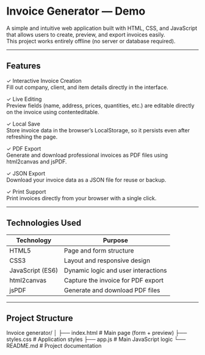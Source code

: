 #  Invoice Generator — Demo

A simple and intuitive web application built with HTML, CSS, and JavaScript that allows users to create, preview, and export invoices easily.  
This project works entirely offline (no server or database required).

---

##  Features

✓ Interactive Invoice Creation  
Fill out company, client, and item details directly in the interface.  

✓ Live Editing  
Preview fields (name, address, prices, quantities, etc.) are editable directly on the invoice using contenteditable.  

✓ Local Save  
Store invoice data in the browser’s LocalStorage, so it persists even after refreshing the page.  

✓ PDF Export  
Generate and download professional invoices as PDF files using html2canvas and jsPDF.  

✓ JSON Export  
Download your invoice data as a JSON file for reuse or backup.  

✓ Print Support  
Print invoices directly from your browser with a single click.  

---

##  Technologies Used

| Technology | Purpose |
|-------------|----------|
| HTML5 | Page and form structure |
| CSS3 | Layout and responsive design |
| JavaScript (ES6) | Dynamic logic and user interactions |
| html2canvas | Capture the invoice for PDF export |
| jsPDF | Generate and download PDF files |

---

##  Project Structure

Invoice generator/ │ ├── index.html        # Main page (form + preview) 
├── styles.css        # Application styles 
├── app.js            # Main JavaScript logic 
└── README.md         # Project documentation
